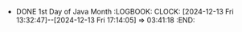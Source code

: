 - DONE 1st Day of Java Month
  :LOGBOOK:
  CLOCK: [2024-12-13 Fri 13:32:47]--[2024-12-13 Fri 17:14:05] =>  03:41:18
  :END: